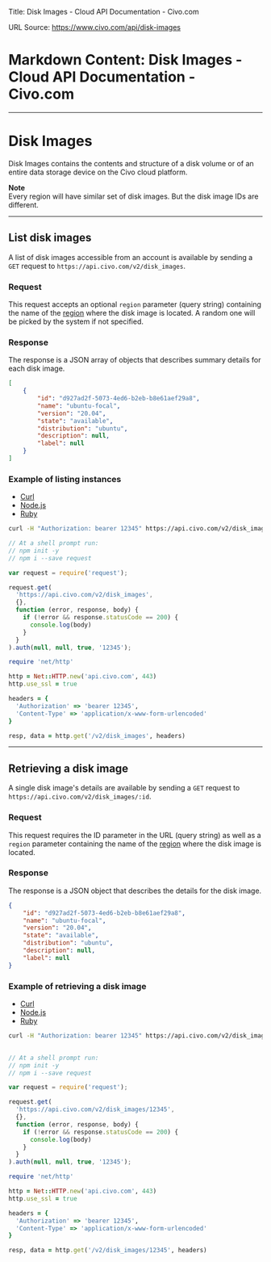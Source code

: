Title: Disk Images - Cloud API Documentation - Civo.com

URL Source: https://www.civo.com/api/disk-images

Markdown Content:
Disk Images - Cloud API Documentation - Civo.com
===============

* * *

Disk Images
===========

Disk Images contains the contents and structure of a disk volume or of an entire data storage device on the Civo cloud platform.

**Note**  
Every region will have similar set of disk images. But the disk image IDs are different.

* * *

List disk images
----------------

A list of disk images accessible from an account is available by sending a `GET` request to `https://api.civo.com/v2/disk_images`.

### Request

This request accepts an optional `region` parameter (query string) containing the name of the [region](https://www.civo.com/api/regions) where the disk image is located. A random one will be picked by the system if not specified.

### Response

The response is a JSON array of objects that describes summary details for each disk image.

```json
[
    {
        "id": "d927ad2f-5073-4ed6-b2eb-b8e61aef29a8",
        "name": "ubuntu-focal",
        "version": "20.04",
        "state": "available",
        "distribution": "ubuntu",
        "description": null,
        "label": null
    }
]
```

### Example of listing instances

*   [Curl](https://www.civo.com/api/disk-images#cs2_1)
*   [Node.js](https://www.civo.com/api/disk-images#cs2_2)
*   [Ruby](https://www.civo.com/api/disk-images#cs2_3)

```bash
curl -H "Authorization: bearer 12345" https://api.civo.com/v2/disk_images
```

```js
// At a shell prompt run:
// npm init -y
// npm i --save request

var request = require('request');

request.get(
  'https://api.civo.com/v2/disk_images',
  {},
  function (error, response, body) {
    if (!error && response.statusCode == 200) {
      console.log(body)
    }
  }
).auth(null, null, true, '12345');
```

```ruby
require 'net/http'

http = Net::HTTP.new('api.civo.com', 443)
http.use_ssl = true

headers = {
  'Authorization' => 'bearer 12345',
  'Content-Type' => 'application/x-www-form-urlencoded'
}

resp, data = http.get('/v2/disk_images', headers)
```

* * *

Retrieving a disk image
-----------------------

A single disk image's details are available by sending a `GET` request to `https://api.civo.com/v2/disk_images/:id`.

### Request

This request requires the ID parameter in the URL (query string) as well as a `region` parameter containing the name of the [region](https://www.civo.com/api/regions) where the disk image is located.

### Response

The response is a JSON object that describes the details for the disk image.

```json
{
    "id": "d927ad2f-5073-4ed6-b2eb-b8e61aef29a8",
    "name": "ubuntu-focal",
    "version": "20.04",
    "state": "available",
    "distribution": "ubuntu",
    "description": null,
    "label": null
}
```

### Example of retrieving a disk image

*   [Curl](https://www.civo.com/api/disk-images#cs2_1)
*   [Node.js](https://www.civo.com/api/disk-images#cs2_2)
*   [Ruby](https://www.civo.com/api/disk-images#cs2_3)

```bash
curl -H "Authorization: bearer 12345" https://api.civo.com/v2/disk_images/12345?region=LON1
    
```

```js
// At a shell prompt run:
// npm init -y
// npm i --save request

var request = require('request');

request.get(
  'https://api.civo.com/v2/disk_images/12345',
  {},
  function (error, response, body) {
    if (!error && response.statusCode == 200) {
      console.log(body)
    }
  }
).auth(null, null, true, '12345');
```

```ruby
require 'net/http'

http = Net::HTTP.new('api.civo.com', 443)
http.use_ssl = true

headers = {
  'Authorization' => 'bearer 12345',
  'Content-Type' => 'application/x-www-form-urlencoded'
}

resp, data = http.get('/v2/disk_images/12345', headers)
```

